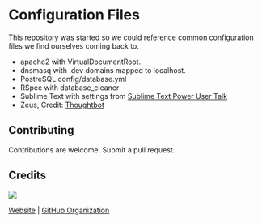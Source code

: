 Configuration Files
=========================

This repository was started so we could reference common configuration files we find ourselves coming back to.

- apache2 with VirtualDocumentRoot.
- dnsmasq with .dev domains mapped to localhost.
- PostreSQL config/database.yml
- RSpec with database_cleaner
- Sublime Text with settings from [Sublime Text Power User Talk](http://wesbos.github.io/Sublime-Text-Power-User-Talk)
- Zeus, Credit: [Thoughtbot](http://robots.thoughtbot.com/improving-rails-boot-time-with-zeus)

## Contributing

Contributions are welcome. Submit a pull request.

## Credits

![](http://static1.squarespace.com/static/51e1bedce4b0c81d3a147448/t/538a6323e4b00fa9a362025c/1401590370077/?format=150w)

[Website](http://idealprojectgroup.com) | [GitHub Organization](https://github.com/idealprojectgroup)
